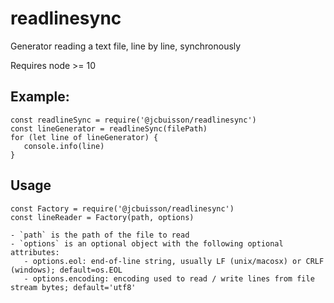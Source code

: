 # readlinesync

Generator reading a text file, line by line, synchronously

Requires node >= 10

## Example:
```
const readlineSync = require('@jcbuisson/readlinesync')
const lineGenerator = readlineSync(filePath)
for (let line of lineGenerator) {
   console.info(line)
}
```

## Usage

```
const Factory = require('@jcbuisson/readlinesync')
const lineReader = Factory(path, options)

- `path` is the path of the file to read
- `options` is an optional object with the following optional attributes:
   - options.eol: end-of-line string, usually LF (unix/macosx) or CRLF (windows); default=os.EOL
   - options.encoding: encoding used to read / write lines from file stream bytes; default='utf8'
